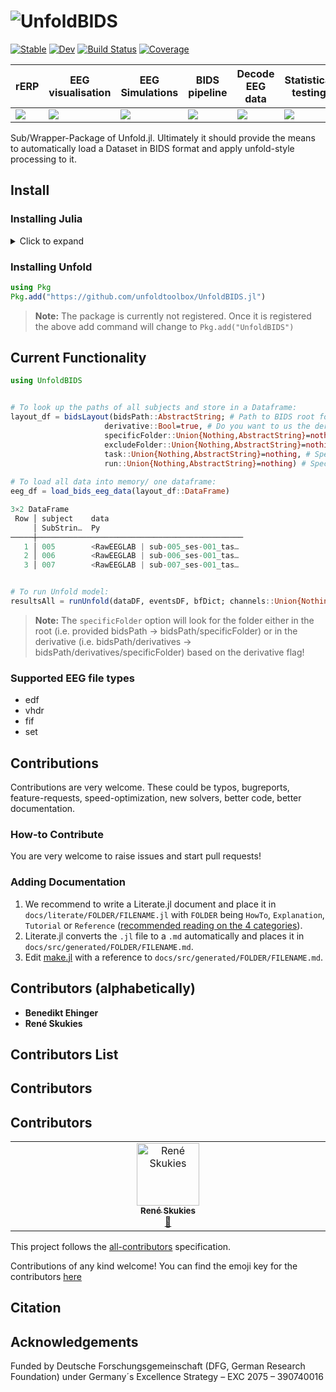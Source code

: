 # ![UnfoldBIDS](https://github.com/unfoldtoolbox/UnfoldBIDS.jl/assets/57703446/60678439-dae5-475a-9764-d021a445950d)

[![Stable][Doc-img]][Doc-url] [![Dev][dev-img]][dev-url] [![Build Status][build-img]][build-url]
[![Coverage](https://codecov.io/gh/unfoldtoolbox/UnfoldBIDS.jl/branch/main/graph/badge.svg)](https://codecov.io/gh/unfoldtoolbox/UnfoldBIDS.jl)

[Doc-img]: https://img.shields.io/badge/docs-stable-blue.svg
[Doc-url]: https://unfoldtoolbox.github.io/UnfoldBIDS.jl/stable
[dev-img]: https://img.shields.io/badge/docs-dev-blue.svg
[dev-url]: https://unfoldtoolbox.github.io/UnfoldBIDS.jl/dev
[semver-img]: https://img.shields.io/badge/semantic-versioning-green
[build-img]: https://github.com/unfoldtoolbox/UnfoldBIDS.jl/actions/workflows/CI.yml/badge.svg?branch=main
[build-url]: https://github.com/unfoldtoolbox/UnfoldBIDS.jl/actions/workflows/CI.yml?query=branch%3Amain

|rERP|EEG visualisation|EEG Simulations|BIDS pipeline|Decode EEG data|Statistical testing|
|---|---|---|---|---|---|
| <a href="https://github.com/unfoldtoolbox/Unfold.jl/tree/main"><img src="https://github-production-user-asset-6210df.s3.amazonaws.com/10183650/277623787-757575d0-aeb9-4d94-a5f8-832f13dcd2dd.png"></a> | <a href="https://github.com/unfoldtoolbox/UnfoldMakie.jl"><img  src="https://github-production-user-asset-6210df.s3.amazonaws.com/10183650/277623793-37af35a0-c99c-4374-827b-40fc37de7c2b.png"></a>|<a href="https://github.com/unfoldtoolbox/UnfoldSim.jl"><img src="https://github-production-user-asset-6210df.s3.amazonaws.com/10183650/277623795-328a4ccd-8860-4b13-9fb6-64d3df9e2091.png"></a>|<a href="https://github.com/unfoldtoolbox/UnfoldBIDS.jl"><img src="https://github-production-user-asset-6210df.s3.amazonaws.com/10183650/277622460-2956ca20-9c48-4066-9e50-c5d25c50f0d1.png"></a>|<a href="https://github.com/unfoldtoolbox/UnfoldDecode.jl"><img src="https://github-production-user-asset-6210df.s3.amazonaws.com/10183650/277622487-802002c0-a1f2-4236-9123-562684d39dcf.png"></a>|<a href="https://github.com/unfoldtoolbox/UnfoldStats.jl"><img  src="https://github-production-user-asset-6210df.s3.amazonaws.com/10183650/277623799-4c8f2b5a-ea84-4ee3-82f9-01ef05b4f4c6.png"></a>|

Sub/Wrapper-Package of Unfold.jl. Ultimately it should provide the means to automatically load a Dataset in BIDS format and apply unfold-style processing to it. 

## Install

### Installing Julia

<details>
<summary>Click to expand</summary>

The recommended way to install julia is [juliaup](https://github.com/JuliaLang/juliaup).
It allows you to, e.g., easily update Julia at a later point, but also test out alpha/beta versions etc.

TL:DR; If you dont want to read the explicit instructions, just copy the following command

#### Windows

AppStore -> JuliaUp,  or `winget install julia -s msstore` in CMD

#### Mac & Linux

`curl -fsSL https://install.julialang.org | sh` in any shell
</details>

### Installing Unfold

```julia
using Pkg
Pkg.add("https://github.com/unfoldtoolbox/UnfoldBIDS.jl")
```

> **Note:** The package is currently not registered. Once it is registered the above add command will change to ```Pkg.add("UnfoldBIDS")```

## Current Functionality

```julia
using UnfoldBIDS


# To look up the paths of all subjects and store in a Dataframe:
layout_df = bidsLayout(bidsPath::AbstractString; # Path to BIDS root folder
                     derivative::Bool=true, # Do you want to us the derivative/ processed data? Default = true
                     specificFolder::Union{Nothing,AbstractString}=nothing, # If you want a specific folder in derivatives or root specify here
                     excludeFolder::Union{Nothing,AbstractString}=nothing, # You can exclude specific folders when not looking for a specific sub-folder 
                     task::Union{Nothing,AbstractString}=nothing, # Specify task; will load all tasks if not specified
                     run::Union{Nothing,AbstractString}=nothing) # Specify run; will load all runs if not specified
           
# To load all data into memory/ one dataframe:           
eeg_df = load_bids_eeg_data(layout_df::DataFrame)

3×2 DataFrame
 Row │ subject    data                              
     │ SubStrin…  Py                                
─────┼──────────────────────────────────────────────
   1 │ 005        <RawEEGLAB | sub-005_ses-001_tas…
   2 │ 006        <RawEEGLAB | sub-006_ses-001_tas…
   3 │ 007        <RawEEGLAB | sub-007_ses-001_tas…


# To run Unfold model:
resultsAll = runUnfold(dataDF, eventsDF, bfDict; channels::Union{Nothing, String, Integer}=nothing, eventcolumn="event")

```


> **Note:** The ```specificFolder``` option will look for the folder either in the root (i.e. provided bidsPath -> bidsPath/specificFolder) or in the derivative (i.e. bidsPath/derivatives -> bidsPath/derivatives/specificFolder) based on the derivative flag!  

### Supported EEG file types
- edf
- vhdr
- fif
- set

## Contributions

Contributions are very welcome. These could be typos, bugreports, feature-requests, speed-optimization, new solvers, better code, better documentation.

### How-to Contribute

You are very welcome to raise issues and start pull requests!

### Adding Documentation

1. We recommend to write a Literate.jl document and place it in `docs/literate/FOLDER/FILENAME.jl` with `FOLDER` being `HowTo`, `Explanation`, `Tutorial` or `Reference` ([recommended reading on the 4 categories](https://documentation.divio.com/)).
2. Literate.jl converts the `.jl` file to a `.md` automatically and places it in `docs/src/generated/FOLDER/FILENAME.md`.
3. Edit [make.jl](https://github.com/unfoldtoolbox/Unfold.jl/blob/main/docs/make.jl) with a reference to `docs/src/generated/FOLDER/FILENAME.md`.

## Contributors (alphabetically)

- **Benedikt Ehinger**
- **René Skukies**

## Contributors List

## Contributors

## Contributors

<!-- ALL-CONTRIBUTORS-LIST:START - Do not remove or modify this section -->
<!-- prettier-ignore-start -->
<!-- markdownlint-disable -->
<table>
  <tbody>
    <tr>
      <td align="center" valign="top" width="14.28%"><a href="https://reneskukies.de/"><img src="https://avatars.githubusercontent.com/u/57703446?v=4?s=100" width="100px;" alt="René Skukies"/><br /><sub><b>René Skukies</b></sub></a><br /><a href="#review-ReneSkukies" title="Reviewed Pull Requests">👀</a></td>
    </tr>
  </tbody>
</table>

<!-- markdownlint-restore -->
<!-- prettier-ignore-end -->

<!-- ALL-CONTRIBUTORS-LIST:END -->


This project follows the [all-contributors](https://allcontributors.org/docs/en/specification) specification. 

Contributions of any kind welcome!
You can find the emoji key for the contributors [here](https://github.com/unfoldtoolbox/Unfold.jl/blob/main/docs/contrib-emoji.md)


## Citation

## Acknowledgements

Funded by Deutsche Forschungsgemeinschaft (DFG, German Research Foundation) under Germany´s Excellence Strategy – EXC 2075 – 390740016
